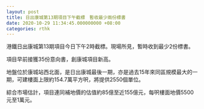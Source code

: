 ```yaml
---
layout: post
title: 日出康城第13期項目下午截標　暫收最少兩份標書
date: 2020-10-29 11:34:45.000000000 +08:00
categories: rthk
---
```


港鐵日出康城第13期項目今日下午2時截標。現場所見，暫時收到最少2份標書。

項目早前接獲35份意向書，創康城項目新高。

地盤位於康城站西北面，是日出康城最後一期，亦是過去15年來同區規模最大的一期，可建樓面上限約154.7萬平方呎，將提供2550個單位。

綜合市場估計，項目連同補地價的估值約85億至近155億元，每呎樓面地價5500元至1萬元。
